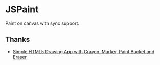 # JSPaint

Paint on canvas with sync support.

## Thanks

 * [Simple HTML5 Drawing App with Crayon, Marker, Paint Bucket and Eraser](https://github.com/williammalone/Simple-Drawing-App-with-Bucket-Tool)
